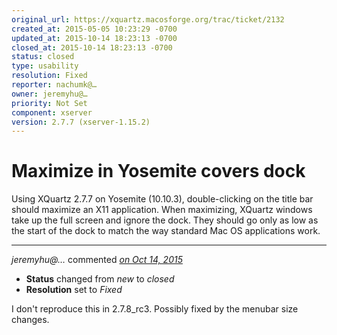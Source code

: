 ```yaml
---
original_url: https://xquartz.macosforge.org/trac/ticket/2132
created_at: 2015-05-05 10:23:29 -0700
updated_at: 2015-10-14 18:23:13 -0700
closed_at: 2015-10-14 18:23:13 -0700
status: closed
type: usability
resolution: Fixed
reporter: nachumk@…
owner: jeremyhu@…
priority: Not Set
component: xserver
version: 2.7.7 (xserver-1.15.2)
---
```


Maximize in Yosemite covers dock
================================


Using XQuartz 2.7.7 on Yosemite (10.10.3), double-clicking on the title bar should maximize an X11 application. When maximizing, XQuartz windows take up the full screen and ignore the dock. They should go only as low as the start of the dock to match the way standard Mac OS applications work.



---

*jeremyhu@…* commented *[on Oct 14, 2015](https://xquartz.macosforge.org/trac/ticket/2132#comment:416 "October 14, 2015 at 6:23 PM PDT")*

-   **Status** changed from *new* to *closed*
-   **Resolution** set to *Fixed*

I don't reproduce this in 2.7.8\_rc3. Possibly fixed by the menubar size changes.



